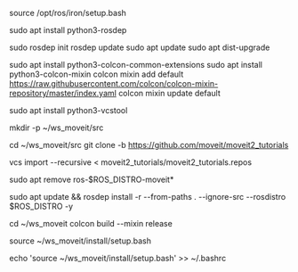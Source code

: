 source /opt/ros/iron/setup.bash

sudo apt install python3-rosdep

sudo rosdep init
rosdep update
sudo apt update
sudo apt dist-upgrade

sudo apt install python3-colcon-common-extensions
sudo apt install python3-colcon-mixin
colcon mixin add default https://raw.githubusercontent.com/colcon/colcon-mixin-repository/master/index.yaml
colcon mixin update default

sudo apt install python3-vcstool

mkdir -p ~/ws_moveit/src

cd ~/ws_moveit/src
git clone -b <branch> https://github.com/moveit/moveit2_tutorials

vcs import --recursive < moveit2_tutorials/moveit2_tutorials.repos

sudo apt remove ros-$ROS_DISTRO-moveit*

sudo apt update && rosdep install -r --from-paths . --ignore-src --rosdistro $ROS_DISTRO -y

cd ~/ws_moveit
colcon build --mixin release

source ~/ws_moveit/install/setup.bash

echo 'source ~/ws_moveit/install/setup.bash' >> ~/.bashrc
